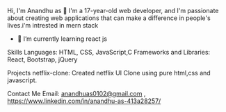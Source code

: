 
Hi, I'm Anandhu as 👋
I'm a 17-year-old  web developer, and I'm passionate about creating web applications that can make a difference in people's lives.i'm intrested in mern stack

- 🌱 I’m currently learning react js

Skills
Languages: HTML, CSS, JavaScript,C
Frameworks and Libraries: React, Bootstrap, jQuery


Projects
netflix-clone: Created netflix UI Clone using pure html,css and javascript.


Contact Me
Email: anandhuas0102@gmail.com ,
https://www.linkedin.com/in/anandhu-as-413a28257/

